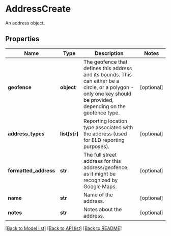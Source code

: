 # AddressCreate

An address object.
## Properties
Name | Type | Description | Notes
------------ | ------------- | ------------- | -------------
**geofence** | **object** | The geofence that defines this address and its bounds. This can either be a circle, or a polygon - only one key should be provided, depending on the geofence type. | [optional] 
**address_types** | **list[str]** | Reporting location type associated with the address (used for ELD reporting purposes). | [optional] 
**formatted_address** | **str** | The full street address for this address/geofence, as it might be recognized by Google Maps. | [optional] 
**name** | **str** | Name of the address. | [optional] 
**notes** | **str** | Notes about the address. | [optional] 

[[Back to Model list]](../README.md#documentation-for-models) [[Back to API list]](../README.md#documentation-for-api-endpoints) [[Back to README]](../README.md)


